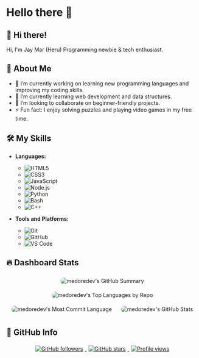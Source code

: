 # Hello there 🙂

## 👋 Hi there!
Hi, I'm Jay Mar (Heru) Programming newbie & tech enthusiast.

## 🚀 About Me
- 🔭 I’m currently working on learning new programming languages and improving my coding skills.
- 🌱 I’m currently learning web development and data structures.
- 👯 I’m looking to collaborate on beginner-friendly projects.
- ⚡ Fun fact: I enjoy solving puzzles and playing video games in my free time.

## 🛠️ My Skills
- **Languages:**
  - ![HTML5](https://img.shields.io/badge/-HTML5-E34F26?style=flat-square&logo=html5&logoColor=white)
  - ![CSS3](https://img.shields.io/badge/-CSS3-1572B6?style=flat-square&logo=css3&logoColor=white)
  - ![JavaScript](https://img.shields.io/badge/-JavaScript-F7DF1E?style=flat-square&logo=javascript&logoColor=black)
  - ![Node.js](https://img.shields.io/badge/-Node.js-339933?style=flat-square&logo=node.js&logoColor=white)
  - ![Python](https://img.shields.io/badge/-Python-3776AB?style=flat-square&logo=python&logoColor=white)
  - ![Bash](https://img.shields.io/badge/-Bash-4EAA25?style=flat-square&logo=gnu-bash&logoColor=white)
  - ![C++](https://img.shields.io/badge/-C++-00599C?style=flat-square&logo=c%2B%2B&logoColor=white)

- **Tools and Platforms:**
  - ![Git](https://img.shields.io/badge/-Git-F05032?style=flat-square&logo=git&logoColor=white)
  - ![GitHub](https://img.shields.io/badge/-GitHub-181717?style=flat-square&logo=github&logoColor=white)
  - ![VS Code](https://img.shields.io/badge/-VS%20Code-007ACC?style=flat-square&logo=visual-studio-code&logoColor=white)

## 🔥 Dashboard Stats
<p align="center">
  <img src="https://github-profile-summary-cards.vercel.app/api/cards/profile-details?username=medoredev&theme=radical" alt="medoredev's GitHub Summary" style="border-radius: 10px; margin: 10px;"/>
  <img src="https://github-profile-summary-cards.vercel.app/api/cards/repos-per-language?username=medoredev&theme=radical" alt="medoredev's Top Languages by Repo" style="border-radius: 10px; margin: 10px;"/>
  <img src="https://github-profile-summary-cards.vercel.app/api/cards/most-commit-language?username=medoredev&theme=radical" alt="medoredev's Most Commit Language" style="border-radius: 10px; margin: 10px;"/>
  <img src="https://github-profile-summary-cards.vercel.app/api/cards/stats?username=medoredev&theme=radical" alt="medoredev's GitHub Stats" style="border-radius: 10px; margin: 10px;"/>
</p>

## 🔗 GitHub Info
<p align="center">
  <a href="https://github.com/medoredev?tab=followers">
    <img src="https://img.shields.io/github/followers/medoredev?label=Followers&style=for-the-badge&logo=github" alt="GitHub followers" style="margin: 5px;" />
  </a>
  <a href="https://github.com/medoredev?tab=repositories">
    <img src="https://img.shields.io/github/stars/medoredev?label=Stars&style=for-the-badge&logo=github" alt="GitHub stars" style="margin: 5px;" />
  </a>
  <a href="https://github.com/medoredev">
    <img src="https://komarev.com/ghpvc/?username=medoredev&label=Profile%20views&color=0e75b6&style=for-the-badge" alt="Profile views" style="margin: 5px;" />
  </a>
</p>
